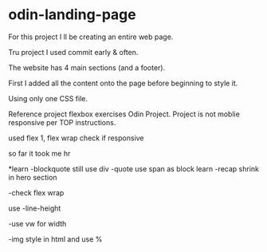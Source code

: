 # odin-landing-page
For this project  I ll be creating an entire web page.

 

Tru project I used commit early & often.
 

The website has 4 main sections (and a footer).

First I added all the content onto the page before beginning to style it. 

Using only one CSS file.

Reference project flexbox exercises Odin Project. 
Project is not moblie responsive per TOP instructions. 

used 
flex 1, flex wrap check if responsive

so far it took me  hr
 

*learn
-blockquote still use div -quote use span as block
learn
-recap shrink in hero section

-check flex wrap

use 
-line-height

-use vw for width
 
-img style in html and use %
 
